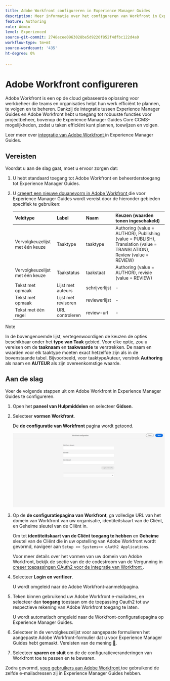 ```yaml
---
title: Adobe Workfront configureren in Experience Manager Guides
description: Meer informatie over het configureren van Workfront in Experience Manager Guides
feature: Authoring
role: Admin
level: Experienced
source-git-commit: 2748ecee0963028be5d9220f852f4dfbc122d4a0
workflow-type: tm+mt
source-wordcount: '435'
ht-degree: 0%

---
```


# Adobe Workfront configureren

Adobe Workfront is een op de cloud gebaseerde oplossing voor werkbeheer die teams en organisaties helpt hun werk efficiënt te plannen, te volgen en te beheren. Dankzij de integratie tussen Experience Manager Guides en Adobe Workfront hebt u toegang tot robuuste functies voor projectbeheer, bovenop de Experience Manager Guides Core CCMS-mogelijkheden, zodat u taken efficiënt kunt plannen, toewijzen en volgen.

Leer meer over [ integratie van Adobe Workfront ](../user-guide/workfront-integration.md) in Experience Manager Guides.

## Vereisten

Voordat u aan de slag gaat, moet u ervoor zorgen dat:

1. U hebt standaard toegang tot Adobe Workfront en beheerderstoegang tot Experience Manager Guides.
2. U [ creeert een nieuwe douanevorm in Adobe Workfront ](https://experienceleague.adobe.com/nl/docs/workfront/using/administration-and-setup/customize/custom-forms/design-a-form/design-a-form) die voor Experience Manager Guides wordt vereist door de hieronder gebieden specifiek te gebruiken:

   | Veldtype | Label | Naam | Keuzen (waarden tonen ingeschakeld) |
   |------------|------|------|-------------------------------|
   | Vervolgkeuzelijst met één keuze | Taaktype | taaktype | Authoring (value = AUTHOR), Publishing (value = PUBLISH), Translation (value = TRANSLATION), Review (value = REVIEW) |
   | Vervolgkeuzelijst met één keuze | Taakstatus | taakstaat | Authoring (value = AUTHOR), revisie (value = REVIEW) |
   | Tekst met opmaak | Lijst met auteurs | schrijverlijst | - |
   | Tekst met opmaak | Lijst met revisoren | reviewerlijst | - |
   | Tekst met één regel | URL controleren | review-url | - |

>[!NOTE]
>
> In de bovengenoemde lijst, vertegenwoordigen de keuzen de opties beschikbaar onder het **type van Taak** gebied. Voor elke optie, zou u vereisen om de **taaknaam** en **taakwaarde** te verstrekken. De naam en waarden voor elk taaktype moeten exact hetzelfde zijn als in de bovenstaande tabel. Bijvoorbeeld, voor taaktypeAuteur, verstrek **Authoring** als naam en **AUTEUR** als zijn overeenkomstige waarde.

## Aan de slag

Voer de volgende stappen uit om Adobe Workfront in Experience Manager Guides te configureren.

1. Open het **paneel van Hulpmiddelen** en selecteer **Gidsen**.
2. Selecteer **vormen Workfront**.

   De **de configuratie van Workfront** pagina wordt getoond.

   ![](assets/configure-workfront-page.png)

3. Op de **de configuratiepagina van Workfront**, ga volledige URL van het domein van Workfront van uw organisatie, identiteitskaart van de Cliënt, en Geheime sleutel van de Cliënt in.

   Om tot **identiteitskaart van de Cliënt toegang te hebben** en **Geheime** sleutel van de Cliënt die in uw opstelling van Adobe Workfront wordt gevormd, navigeer aan `Setup >> Systems>> oAuth2 Applications`.

   Voor meer details over het vormen van uw domein van Adobe Workfront, bekijk de sectie van de de codestroom van de Vergunning in [ creeer toepassingen OAuth2 voor de integratie van Workfront ](https://experienceleague.adobe.com/nl/docs/workfront/using/administration-and-setup/configure-integrations/create-oauth-application#create-an-oauth2-application-using-user-credentials-authorization-code-flow).

4. Selecteer **Login en verifieer**.

   U wordt omgeleid naar de Adobe Workfront-aanmeldpagina.
5. Teken binnen gebruikend uw Adobe Workfront e-mailadres, en selecteer dan **toegang** toestaan om de toepassing Oauth2 tot uw respectieve rekening van Adobe Workfront toegang te laten.

   U wordt automatisch omgeleid naar de Workfront-configuratiepagina op Experience Manager Guides.

6. Selecteer in de vervolgkeuzelijst voor aangepaste formulieren het aangepaste Adobe Workfront-formulier dat u voor Experience Manager Guides hebt gemaakt. Vereisten van de mening [&#128279;](#prerequisites).
7. Selecteer **sparen en sluit** om de de configuratieveranderingen van Workfront toe te passen en te bewaren.

Zodra gevormd, [ voeg gebruikers aan Adobe Workfront ](https://experienceleague.adobe.com/nl/docs/workfront/using/administration-and-setup/add-users/create-manage-users/add-users) toe gebruikend de zelfde e-mailadressen zij in Experience Manager Guides hebben.



